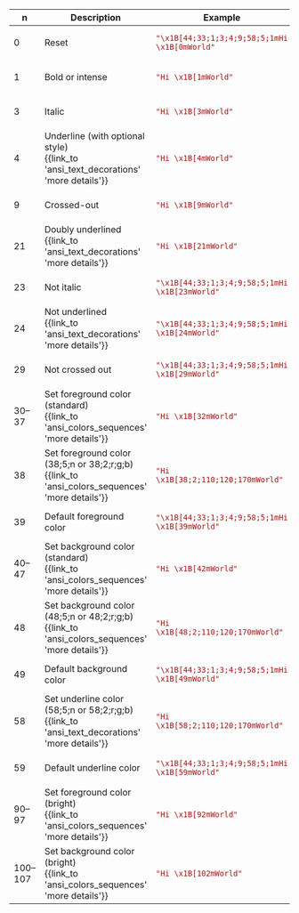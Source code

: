 ﻿
| n | Description | Example | Rendered |
|---|-------------|---------|----------|
| 0 | Reset | <code style='color:#A31515;'>"\x1B[44;33;1;3;4;9;58;5;1mHi \x1B[0mWorld"</code> | <pre style='color:#FFFFFF;background:#000000'><span style='color:#BBBB00;background:#0000BB;font-weight:900;font-style:italic;text-decoration:line-through'><span style='text-decoration:underline 1px solid #BB0000'>Hi </span></span>World</pre> |
| 1 | Bold or intense | <code style='color:#A31515;'>"Hi \x1B[1mWorld"</code> | <pre style='color:#FFFFFF;background:#000000'>Hi <span style='font-weight:900'>World</span></pre> |
| 3 | Italic | <code style='color:#A31515;'>"Hi \x1B[3mWorld"</code> | <pre style='color:#FFFFFF;background:#000000'>Hi <span style='font-style:italic'>World</span></pre> |
| 4 | Underline (with optional style)<br/>{{link_to 'ansi_text_decorations' 'more details'}} | <code style='color:#A31515;'>"Hi \x1B[4mWorld"</code> | <pre style='color:#FFFFFF;background:#000000'>Hi <span style='text-decoration:underline 1px solid'>World</span></pre> |
| 9 | Crossed-out | <code style='color:#A31515;'>"Hi \x1B[9mWorld"</code> | <pre style='color:#FFFFFF;background:#000000'>Hi <span style='text-decoration:line-through'>World</span></pre> |
| 21 | Doubly underlined<br/>{{link_to 'ansi_text_decorations' 'more details'}} | <code style='color:#A31515;'>"Hi \x1B[21mWorld"</code> | <pre style='color:#FFFFFF;background:#000000'>Hi <span style='text-decoration:underline 1px double'>World</span></pre> |
| 23 | Not italic | <code style='color:#A31515;'>"\x1B[44;33;1;3;4;9;58;5;1mHi \x1B[23mWorld"</code> | <pre style='color:#FFFFFF;background:#000000'><span style='color:#BBBB00;background:#0000BB;font-weight:900;font-style:italic;text-decoration:line-through'><span style='text-decoration:underline 1px solid #BB0000'>Hi </span></span><span style='color:#BBBB00;background:#0000BB;font-weight:900;text-decoration:line-through'><span style='text-decoration:underline 1px solid #BB0000'>World</span></span></pre> |
| 24 | Not underlined<br/>{{link_to 'ansi_text_decorations' 'more details'}} | <code style='color:#A31515;'>"\x1B[44;33;1;3;4;9;58;5;1mHi \x1B[24mWorld"</code> | <pre style='color:#FFFFFF;background:#000000'><span style='color:#BBBB00;background:#0000BB;font-weight:900;font-style:italic;text-decoration:line-through'><span style='text-decoration:underline 1px solid #BB0000'>Hi </span></span><span style='color:#BBBB00;background:#0000BB;font-weight:900;font-style:italic;text-decoration:line-through'>World</span></pre> |
| 29 | Not crossed out | <code style='color:#A31515;'>"\x1B[44;33;1;3;4;9;58;5;1mHi \x1B[29mWorld"</code> | <pre style='color:#FFFFFF;background:#000000'><span style='color:#BBBB00;background:#0000BB;font-weight:900;font-style:italic;text-decoration:line-through'><span style='text-decoration:underline 1px solid #BB0000'>Hi </span></span><span style='color:#BBBB00;background:#0000BB;font-weight:900;font-style:italic;text-decoration:underline 1px solid #BB0000'>World</span></pre> |
| 30–37 | Set foreground color (standard)<br/>{{link_to 'ansi_colors_sequences' 'more details'}} | <code style='color:#A31515;'>"Hi \x1B[32mWorld"</code> | <pre style='color:#FFFFFF;background:#000000'>Hi <span style='color:#00BB00'>World</span></pre> |
| 38 | Set foreground color (38;5;n or 38;2;r;g;b)<br/>{{link_to 'ansi_colors_sequences' 'more details'}} | <code style='color:#A31515;'>"Hi \x1B[38;2;110;120;170mWorld"</code> | <pre style='color:#FFFFFF;background:#000000'>Hi <span style='color:#6E78AA'>World</span></pre> |
| 39 | Default foreground color | <code style='color:#A31515;'>"\x1B[44;33;1;3;4;9;58;5;1mHi \x1B[39mWorld"</code> | <pre style='color:#FFFFFF;background:#000000'><span style='color:#BBBB00;background:#0000BB;font-weight:900;font-style:italic;text-decoration:line-through'><span style='text-decoration:underline 1px solid #BB0000'>Hi </span></span><span style='background:#0000BB;font-weight:900;font-style:italic;text-decoration:line-through'><span style='text-decoration:underline 1px solid #BB0000'>World</span></span></pre> |
| 40–47 | Set background color (standard)<br/>{{link_to 'ansi_colors_sequences' 'more details'}} | <code style='color:#A31515;'>"Hi \x1B[42mWorld"</code> | <pre style='color:#FFFFFF;background:#000000'>Hi <span style='background:#00BB00'>World</span></pre> |
| 48 | Set background color (48;5;n or 48;2;r;g;b)<br/>{{link_to 'ansi_colors_sequences' 'more details'}} | <code style='color:#A31515;'>"Hi \x1B[48;2;110;120;170mWorld"</code> | <pre style='color:#FFFFFF;background:#000000'>Hi <span style='background:#6E78AA'>World</span></pre> |
| 49 | Default background color | <code style='color:#A31515;'>"\x1B[44;33;1;3;4;9;58;5;1mHi \x1B[49mWorld"</code> | <pre style='color:#FFFFFF;background:#000000'><span style='color:#BBBB00;background:#0000BB;font-weight:900;font-style:italic;text-decoration:line-through'><span style='text-decoration:underline 1px solid #BB0000'>Hi </span></span><span style='color:#BBBB00;font-weight:900;font-style:italic;text-decoration:line-through'><span style='text-decoration:underline 1px solid #BB0000'>World</span></span></pre> |
| 58 | Set underline color (58;5;n or 58;2;r;g;b)<br/>{{link_to 'ansi_text_decorations' 'more details'}} | <code style='color:#A31515;'>"Hi \x1B[58;2;110;120;170mWorld"</code> | <pre style='color:#FFFFFF;background:#000000'>Hi World</pre> |
| 59 | Default underline color | <code style='color:#A31515;'>"\x1B[44;33;1;3;4;9;58;5;1mHi \x1B[59mWorld"</code> | <pre style='color:#FFFFFF;background:#000000'><span style='color:#BBBB00;background:#0000BB;font-weight:900;font-style:italic;text-decoration:line-through'><span style='text-decoration:underline 1px solid #BB0000'>Hi </span></span><span style='color:#BBBB00;background:#0000BB;font-weight:900;font-style:italic;text-decoration:line-through underline 1px solid'>World</span></pre> |
| 90–97 | Set foreground color (bright)<br/>{{link_to 'ansi_colors_sequences' 'more details'}} | <code style='color:#A31515;'>"Hi \x1B[92mWorld"</code> | <pre style='color:#FFFFFF;background:#000000'>Hi <span style='color:#00FF00'>World</span></pre> |
| 100–107 | Set background color (bright)<br/>{{link_to 'ansi_colors_sequences' 'more details'}} | <code style='color:#A31515;'>"Hi \x1B[102mWorld"</code> | <pre style='color:#FFFFFF;background:#000000'>Hi <span style='background:#00FF00'>World</span></pre> |